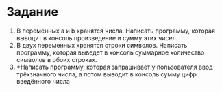 # Задание

1. В переменных a и b хранятся числа. Написать программу, которая выводит в консоль произведение и сумму этих чисел.
2. В двух переменных хранятся строки символов. Написать программу, которая выведет в консоль суммарное количество символов в обоих строках.
3. \*Написать программу, которая запрашивает у пользователя ввод трёхзначного числа, а потом выводит в консоль сумму цифр введённого числа
